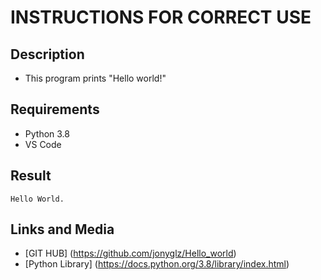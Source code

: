 # INSTRUCTIONS FOR CORRECT USE

## Description
* This program prints "Hello world!"

## Requirements

* Python 3.8
* VS Code

## Result

``` Hello World. ```

## Links and Media

* [GIT HUB] (https://github.com/jonyglz/Hello_world)
* [Python Library] (https://docs.python.org/3.8/library/index.html) 